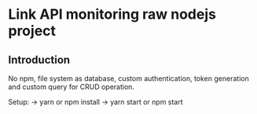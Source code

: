 # Link API monitoring raw nodejs project

## Introduction
No npm, file system as database, custom authentication, token generation and custom query for CRUD operation.

Setup:
-> yarn or npm install
-> yarn start or npm start
